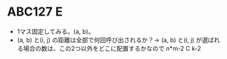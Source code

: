 # ABC127 E  

- 1マス固定してみる。(a, b)。  
- (a, b) と(i, j) の距離は全部で何回呼び出されるか？-> (a, b) と(i, j) が選ばれる場合の数は、この2つ以外をどこに配置するかなので n*m-2 C k-2  

